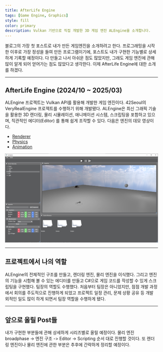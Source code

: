 ```yaml
---
title: AfterLife Engine
tags: [Game Engine, Graphics]
style: fill
color: primary
description: Vulkan 기반으로 직접 개발한 3D 게임 엔진 ALEngine을 소개합니다.
---
```


블로그의 가장 첫 포스트로 내가 만든 게임엔진을 소개하려고 한다. 프로그래밍을 시작한 이후로 가장 정성을 들여 만든 프로그램이기에, 포스트도 내가 구현한 기능별로 상세하게 기록할 예정이다. 다 만들고 나서 아쉬운 점도 많았지만, 그래도 게임 엔진에 관해 많이 알게 되어 얻어가는 점도 많았다고 생각한다. 이제 AfterLife Engine에 대한 소개를 하겠다. 

---

## AfterLife Engine (2024/10 ~ 2025/03)
ALEngine 프로젝트는 Vulkan API를 활용해 개발한 게임 엔진이다. 42Seoul의 VeryRealEngine 프로젝트를 수행하기 위해 개발됐다. ALEngine은 최신 그래픽 기술을 활용한 3D 렌더링, 물리 시뮬레이션, 애니메이션 시스템, 스크립팅을 포함하고 있으며, 직관적인 에디터(Editor) 를 통해 쉽게 조작할 수 있다. 다음은 엔진의 데모 영상이다.

- [Renderer](https://www.youtube.com/watch?v=cwIg2w3mOJ0)
- [Physics](https://www.youtube.com/watch?v=oJnp3A-QEsE)
- [Animation](https://youtu.be/M6dmDZbce60)

![Editor Preview](https://github.com/Very-Real-Engine/ALEngine/blob/main/docs/images/Editor.png?raw=true)


---
## 프로젝트에서 나의 역할
ALEngine의 전체적인 구조를 만들고, 렌더링 엔진, 물리 엔진을 이식했다. 그리고 엔진의 기능을 시험해 볼 수 있는 에디터를 만들고 C#으로 게임 코드를 작성할 수 있게 스크립팅을 구현했다. 팀장의 역할도 수행했다. 처음부터 팀장은 아니었지만, 점점 개발 과정에서 회의를 주도적으로 진행하게 되었고 프로젝트 일정 관리, 문제 상황 공유 등 개발 외적인 일도 많이 하게 되면서 팀장 역할을 수행하게 됐다.

---

## 앞으로 올릴 Post들
내가 구현한 부분들에 관해 상세하게 시리즈별로 올릴 예정이다. 물리 엔진 broadphase -> 엔진 구조 -> Editor -> Scripting 순서 대로 진행할 것이다. 또 렌더링 엔진이나 물리 엔진에 관한 부분은 추후에 간략하게 정리할 예정이다. 
